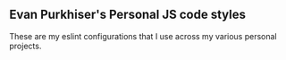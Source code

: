 ## Evan Purkhiser's Personal JS code styles

These are my eslint configurations that I use across my various personal
projects.
